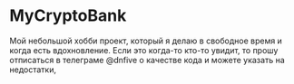 # MyCryptoBank

Мой небольшой хобби проект, который я делаю в свободное время и когда есть вдохновление. 
Если это когда-то кто-то увидит, то прошу отписаться в телеграме @dnfive о качестве кода и можете указать на недостатки, 

